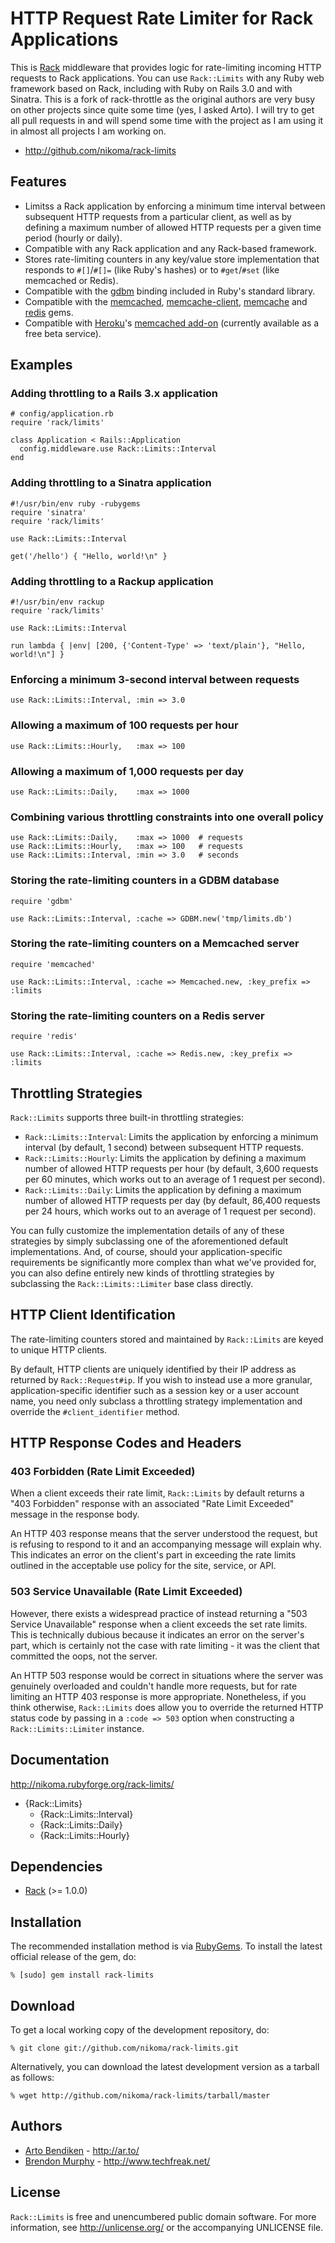 HTTP Request Rate Limiter for Rack Applications
===============================================

This is [Rack][] middleware that provides logic for rate-limiting incoming
HTTP requests to Rack applications. You can use `Rack::Limits` with any
Ruby web framework based on Rack, including with Ruby on Rails 3.0 and with
Sinatra.
This is a fork of rack-throttle as the original authors are very busy on other projects since quite some time (yes, I asked Arto). I will try
to get all pull requests in and will spend some time with the project as I am using it in almost all projects I am working on.


* <http://github.com/nikoma/rack-limits>

Features
--------

* Limitss a Rack application by enforcing a minimum time interval between
  subsequent HTTP requests from a particular client, as well as by defining
  a maximum number of allowed HTTP requests per a given time period (hourly
  or daily).
* Compatible with any Rack application and any Rack-based framework.
* Stores rate-limiting counters in any key/value store implementation that
  responds to `#[]`/`#[]=` (like Ruby's hashes) or to `#get`/`#set` (like
  memcached or Redis).
* Compatible with the [gdbm][] binding included in Ruby's standard library.
* Compatible with the [memcached][], [memcache-client][], [memcache][] and
  [redis][] gems.
* Compatible with [Heroku][]'s [memcached add-on][Heroku memcache]
  (currently available as a free beta service).

Examples
--------

### Adding throttling to a Rails 3.x application

    # config/application.rb
    require 'rack/limits'
    
    class Application < Rails::Application
      config.middleware.use Rack::Limits::Interval
    end

### Adding throttling to a Sinatra application

    #!/usr/bin/env ruby -rubygems
    require 'sinatra'
    require 'rack/limits'
    
    use Rack::Limits::Interval
    
    get('/hello') { "Hello, world!\n" }

### Adding throttling to a Rackup application

    #!/usr/bin/env rackup
    require 'rack/limits'
    
    use Rack::Limits::Interval
    
    run lambda { |env| [200, {'Content-Type' => 'text/plain'}, "Hello, world!\n"] }

### Enforcing a minimum 3-second interval between requests

    use Rack::Limits::Interval, :min => 3.0

### Allowing a maximum of 100 requests per hour

    use Rack::Limits::Hourly,   :max => 100

### Allowing a maximum of 1,000 requests per day

    use Rack::Limits::Daily,    :max => 1000

### Combining various throttling constraints into one overall policy

    use Rack::Limits::Daily,    :max => 1000  # requests
    use Rack::Limits::Hourly,   :max => 100   # requests
    use Rack::Limits::Interval, :min => 3.0   # seconds

### Storing the rate-limiting counters in a GDBM database

    require 'gdbm'
    
    use Rack::Limits::Interval, :cache => GDBM.new('tmp/limits.db')

### Storing the rate-limiting counters on a Memcached server

    require 'memcached'
    
    use Rack::Limits::Interval, :cache => Memcached.new, :key_prefix => :limits

### Storing the rate-limiting counters on a Redis server

    require 'redis'
    
    use Rack::Limits::Interval, :cache => Redis.new, :key_prefix => :limits

Throttling Strategies
---------------------

`Rack::Limits` supports three built-in throttling strategies:

* `Rack::Limits::Interval`: Limits the application by enforcing a
  minimum interval (by default, 1 second) between subsequent HTTP requests.
* `Rack::Limits::Hourly`: Limits the application by defining a
  maximum number of allowed HTTP requests per hour (by default, 3,600
  requests per 60 minutes, which works out to an average of 1 request per
  second).
* `Rack::Limits::Daily`: Limits the application by defining a
  maximum number of allowed HTTP requests per day (by default, 86,400
  requests per 24 hours, which works out to an average of 1 request per
  second).

You can fully customize the implementation details of any of these strategies
by simply subclassing one of the aforementioned default implementations.
And, of course, should your application-specific requirements be
significantly more complex than what we've provided for, you can also define
entirely new kinds of throttling strategies by subclassing the
`Rack::Limits::Limiter` base class directly.

HTTP Client Identification
--------------------------

The rate-limiting counters stored and maintained by `Rack::Limits` are
keyed to unique HTTP clients.

By default, HTTP clients are uniquely identified by their IP address as
returned by `Rack::Request#ip`. If you wish to instead use a more granular,
application-specific identifier such as a session key or a user account
name, you need only subclass a throttling strategy implementation and
override the `#client_identifier` method.

HTTP Response Codes and Headers
-------------------------------

### 403 Forbidden (Rate Limit Exceeded)

When a client exceeds their rate limit, `Rack::Limits` by default returns
a "403 Forbidden" response with an associated "Rate Limit Exceeded" message
in the response body.

An HTTP 403 response means that the server understood the request, but is
refusing to respond to it and an accompanying message will explain why.
This indicates an error on the client's part in exceeding the rate limits
outlined in the acceptable use policy for the site, service, or API.

### 503 Service Unavailable (Rate Limit Exceeded)

However, there exists a widespread practice of instead returning a "503
Service Unavailable" response when a client exceeds the set rate limits.
This is technically dubious because it indicates an error on the server's
part, which is certainly not the case with rate limiting - it was the client
that committed the oops, not the server.

An HTTP 503 response would be correct in situations where the server was
genuinely overloaded and couldn't handle more requests, but for rate
limiting an HTTP 403 response is more appropriate. Nonetheless, if you think
otherwise, `Rack::Limits` does allow you to override the returned HTTP
status code by passing in a `:code => 503` option when constructing a
`Rack::Limits::Limiter` instance.

Documentation
-------------

<http://nikoma.rubyforge.org/rack-limits/>

* {Rack::Limits}
  * {Rack::Limits::Interval}
  * {Rack::Limits::Daily}
  * {Rack::Limits::Hourly}

Dependencies
------------

* [Rack](http://rubygems.org/gems/rack) (>= 1.0.0)

Installation
------------

The recommended installation method is via [RubyGems](http://rubygems.org/).
To install the latest official release of the gem, do:

    % [sudo] gem install rack-limits

Download
--------

To get a local working copy of the development repository, do:

    % git clone git://github.com/nikoma/rack-limits.git

Alternatively, you can download the latest development version as a tarball
as follows:

    % wget http://github.com/nikoma/rack-limits/tarball/master

Authors
-------

* [Arto Bendiken](mailto:arto.bendiken@gmail.com) - <http://ar.to/>
* [Brendon Murphy](mailto:disposable.20.xternal@spamourmet.com>) - <http://www.techfreak.net/>

License
-------

`Rack::Limits` is free and unencumbered public domain software. For more
information, see <http://unlicense.org/> or the accompanying UNLICENSE file.

[Rack]:            http://rack.rubyforge.org/
[gdbm]:            http://ruby-doc.org/stdlib/libdoc/gdbm/rdoc/classes/GDBM.html
[memcached]:       http://rubygems.org/gems/memcached
[memcache-client]: http://rubygems.org/gems/memcache-client
[memcache]:        http://rubygems.org/gems/memcache
[redis]:           http://rubygems.org/gems/redis
[Heroku]:          http://heroku.com/
[Heroku memcache]: http://docs.heroku.com/memcache

